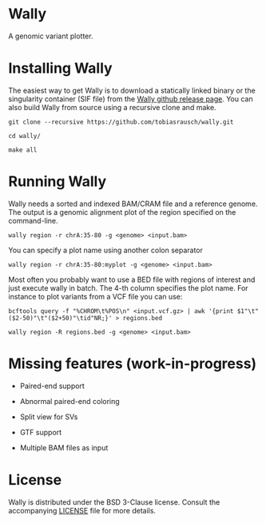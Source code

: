 # Wally

A genomic variant plotter.

# Installing Wally

The easiest way to get Wally is to download a statically linked binary or the singularity container (SIF file) from the [Wally github release page](https://github.com/tobiasrausch/wally/releases/). You can also build Wally from source using a recursive clone and make. 

`git clone --recursive https://github.com/tobiasrausch/wally.git`

`cd wally/`

`make all`


# Running Wally

Wally needs a sorted and indexed BAM/CRAM file and a reference genome. The output is a genomic alignment plot of the region specified on the command-line.

`wally region -r chrA:35-80 -g <genome> <input.bam>`

You can specify a plot name using another colon separator

`wally region -r chrA:35-80:myplot -g <genome> <input.bam>`

Most often you probably want to use a BED file with regions of interest and just execute wally in batch. The 4-th column specifies the plot name. For instance to plot variants from a VCF file you can use:

`bcftools query -f "%CHROM\t%POS\n" <input.vcf.gz> | awk '{print $1"\t"($2-50)"\t"($2+50)"\tid"NR;}' > regions.bed`

`wally region -R regions.bed -g <genome> <input.bam>`

# Missing features (work-in-progress)

* Paired-end support

* Abnormal paired-end coloring

* Split view for SVs

* GTF support

* Multiple BAM files as input

# License

Wally is distributed under the BSD 3-Clause license. Consult the accompanying [LICENSE](https://github.com/tobiasrausch/wally/blob/master/LICENSE) file for more details.
